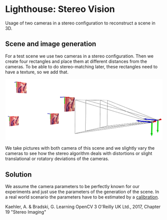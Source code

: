 # Lighthouse: Stereo Vision

Usage of two cameras in a stereo configuration to reconstruct a scene in 3D.

## Scene and image generation

For a test scene we use two cameras in a stereo configuration. Then we create four rectangles and place them at different distances from the cameras. To be able to do stereo-matching later, these rectangles need to have a texture, so we add that.

![](images/scene.png)

We take pictures with both camera of this scene and we slightly vary the cameras to see how the stereo algorithm deals with distortions or slight translational or rotatory deviations of the cameras.

## Solution

We assume the camera parameters to be perfectly known for our experiments and just use the parameters of the generation of the scene. In a real world scenario the parameters have to be estimated by a [calibration](../2d_calibrate_stereo).







Kaehler, A. & Bradski, G. Learning OpenCV 3 O'Reilly UK Ltd., 2017, Chapter 19 "Stereo Imaging"

